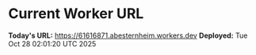# Current Worker URL
**Today's URL:** https://61616871.abesternheim.workers.dev
**Deployed:** Tue Oct 28 02:01:20 UTC 2025
